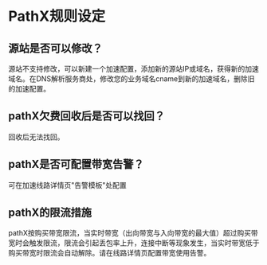 # PathX规则设定

## 源站是否可以修改？

源站不支持修改，可以新建一个加速配置，添加新的源站IP或域名，获得新的加速域名。在DNS解析服务商处，修改您的业务域名cname到新的加速域名，删除旧的加速配置。

## pathX欠费回收后是否可以找回？

回收后无法找回。

## pathX是否可配置带宽告警？

可在加速线路详情页"告警模板"处配置

## pathX的限流措施

pathX按购买带宽限流，当实时带宽（出向带宽与入向带宽的最大值）超过购买带宽时会触发限流，限流会引起丢包率上升，连接中断等现象发生，当实时带宽低于购买带宽时限流会自动解除。请在线路详情页配置带宽使用告警。
